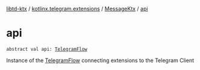 [libtd-ktx](../../index.md) / [kotlinx.telegram.extensions](../index.md) / [MessageKtx](index.md) / [api](./api.md)

# api

`abstract val api: `[`TelegramFlow`](../../kotlinx.telegram.core/-telegram-flow/index.md)

Instance of the [TelegramFlow](../../kotlinx.telegram.core/-telegram-flow/index.md) connecting extensions to the Telegram Client

